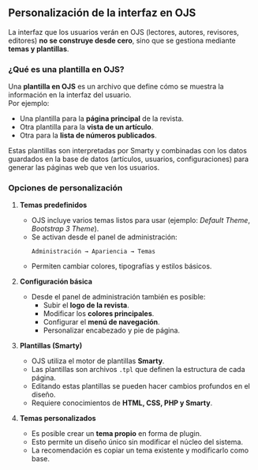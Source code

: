 ## Personalización de la interfaz en OJS

La interfaz que los usuarios verán en OJS (lectores, autores, revisores, editores) **no se construye desde cero**, sino que se gestiona mediante **temas y plantillas**.

### ¿Qué es una plantilla en OJS?
Una **plantilla en OJS** es un archivo que define cómo se muestra la información en la interfaz del usuario.  
Por ejemplo:
- Una plantilla para la **página principal** de la revista.
- Otra plantilla para la **vista de un artículo**.
- Otra para la **lista de números publicados**.

Estas plantillas son interpretadas por Smarty y combinadas con los datos guardados en la base de datos (artículos, usuarios, configuraciones) para generar las páginas web que ven los usuarios.

### Opciones de personalización

1. **Temas predefinidos**
   - OJS incluye varios temas listos para usar (ejemplo: *Default Theme*, *Bootstrap 3 Theme*).
   - Se activan desde el panel de administración:
     ```
     Administración → Apariencia → Temas
     ```
   - Permiten cambiar colores, tipografías y estilos básicos.

2. **Configuración básica**
   - Desde el panel de administración también es posible:
     - Subir el **logo de la revista**.
     - Modificar los **colores principales**.
     - Configurar el **menú de navegación**.
     - Personalizar encabezado y pie de página.

3. **Plantillas (Smarty)**
   - OJS utiliza el motor de plantillas **Smarty**.
   - Las plantillas son archivos `.tpl` que definen la estructura de cada página.
   - Editando estas plantillas se pueden hacer cambios profundos en el diseño.
   - Requiere conocimientos de **HTML, CSS, PHP y Smarty**.

4. **Temas personalizados**
   - Es posible crear un **tema propio** en forma de plugin.
   - Esto permite un diseño único sin modificar el núcleo del sistema.
   - La recomendación es copiar un tema existente y modificarlo como base.

